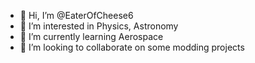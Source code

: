 - 👋 Hi, I’m @EaterOfCheese6
- 👀 I’m interested in Physics, Astronomy
- 🌱 I’m currently learning Aerospace
- 💞️ I’m looking to collaborate on some modding projects

<!---
EaterOfCheese6/EaterOfCheese6 is a ✨ special ✨ repository because its `README.md` (this file) appears on your GitHub profile.
You can click the Preview link to take a look at your changes.
--->
